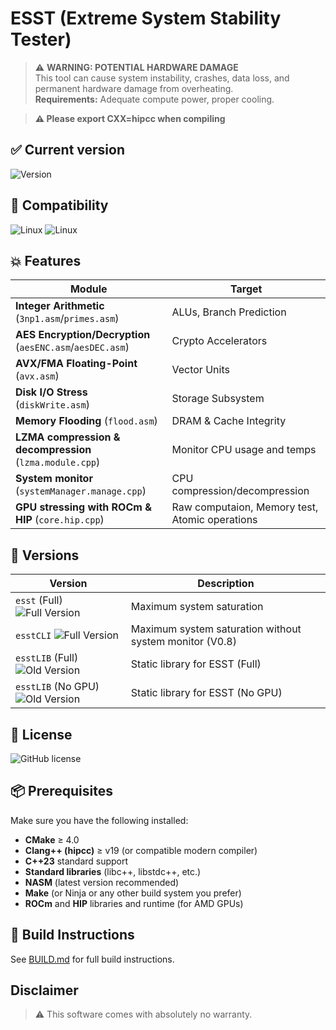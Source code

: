 # ESST (Extreme System Stability Tester) 

> ⚠️ **WARNING: POTENTIAL HARDWARE DAMAGE**  
> This tool can cause system instability, crashes, data loss, and permanent hardware damage from overheating.  
> **Requirements:** Adequate compute power, proper cooling.

> **⚠️ Please export CXX=hipcc when compiling**

## ✅ Current version

![Version](https://img.shields.io/badge/Current%20Version-v0.8.5-blue)

## 🐧 Compatibility
![Linux](https://img.shields.io/badge/Compatibility-Linux-important)
![Linux](https://img.shields.io/badge/Compatibility-Windows-blue)

## 💥 Features

| Module | Target |
|--------|--------|
| **Integer Arithmetic** (`3np1.asm`/`primes.asm`) | ALUs, Branch Prediction |
| **AES Encryption/Decryption** (`aesENC.asm`/`aesDEC.asm`)| Crypto Accelerators |
| **AVX/FMA Floating-Point** (`avx.asm`) | Vector Units |
| **Disk I/O Stress** (`diskWrite.asm`) | Storage Subsystem |
| **Memory Flooding** (`flood.asm`) | DRAM & Cache Integrity |
| **LZMA compression & decompression** (`lzma.module.cpp`) | Monitor CPU usage and temps |
| **System monitor** (`systemManager.manage.cpp`) | CPU compression/decompression |
| **GPU stressing with ROCm & HIP** (`core.hip.cpp`) | Raw computaion, Memory test, Atomic operations |

## 🚀 Versions

| Version | Description                                             |
|---------|---------------------------------------------------------|
| `esst` (Full) ![Full Version](https://img.shields.io/badge/Version-Full-red) | Maximum system saturation                               |
| `esstCLI` ![Full Version](https://img.shields.io/badge/Version-CLI-red) | Maximum system saturation without system monitor (V0.8) |
| `esstLIB` (Full) ![Old Version](https://img.shields.io/badge/Version-Library-blue) | Static library for ESST (Full)                          |
| `esstLIB` (No GPU) ![Old Version](https://img.shields.io/badge/Version-Library%20No%20GPU-blue) | Static library for ESST (No GPU)                        |

## 📜 License

![GitHub license](https://img.shields.io/badge/license-MIT-green)

## 📦 Prerequisites

Make sure you have the following installed:

* **CMake** ≥ 4.0
* **Clang++ (hipcc)** ≥ v19 (or compatible modern compiler)
* **C++23** standard support
* **Standard libraries** (libc++, libstdc++, etc.)
* **NASM** (latest version recommended)
* **Make** (or Ninja or any other build system you prefer)
* **ROCm** and **HIP** libraries and runtime (for AMD GPUs)

## 🔧 Build Instructions

See [BUILD.md](./BUILD.md) for full build instructions.

## Disclaimer

> ⚠️ This software comes with absolutely no warranty.
